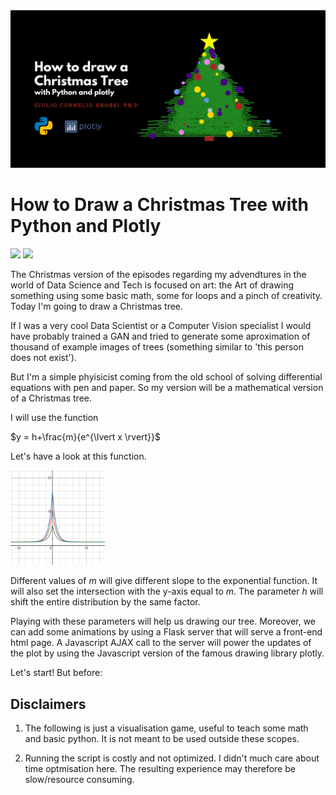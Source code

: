 <img src="static/xmas_tree_cover.png">

# How to Draw a Christmas Tree with Python and Plotly
[![](https://img.shields.io/static/v1?label=%20&message=Jupyter%20Notebook&color=gray&logo=Jupyter)](https://github.com/gcgrossi/xmas_tree/blob/main/xmas_tree.ipynb)
[![](https://colab.research.google.com/assets/colab-badge.svg)](https://colab.research.google.com/drive/1WskeMfLA8P0xbzzQwvrdapp3Z4YB89GW?usp=sharing)

The Christmas version of the episodes regarding my advendtures in the world of Data Science and Tech is focused on art: the Art of drawing something using some basic math, some for loops and a pinch of creativity. Today I'm going to draw a Christmas tree.

If I was a very cool Data Scientist or a Computer Vision specialist I would have probably trained a GAN and tried to generate some aproximation of thousand of example images of trees (something similar to 'this person does not exist').

But I'm a simple phyisicist coming from the old school of solving differential equations with pen and paper. So my version will be a mathematical version of a Christmas tree. 

I will use the function

$y = h+\frac{m}{e^{\lvert x \rvert}}$

Let's have a look at this function.

<img src="static/desmos-graph.png" width="30%">

Different values of $m$ will give different slope to the exponential function. It will also set the intersection with the y-axis equal to $m$. The parameter $h$ will shift the entire distribution by the same factor. 

Playing with these parameters will help us drawing our tree. Moreover, we can add some animations by using a Flask server that will serve a front-end html page. A Javascript AJAX call to the server will power the updates of the plot by using the Javascript version of the famous drawing library plotly.

Let's start! But before:

## Disclaimers

1. The following is just a visualisation game, useful to teach some math and basic python. It is not meant to be used outside these scopes.

2. Running the script is costly and not optimized. I didn't much care about time optmisation here. The resulting experience may therefore be slow/resource consuming.

